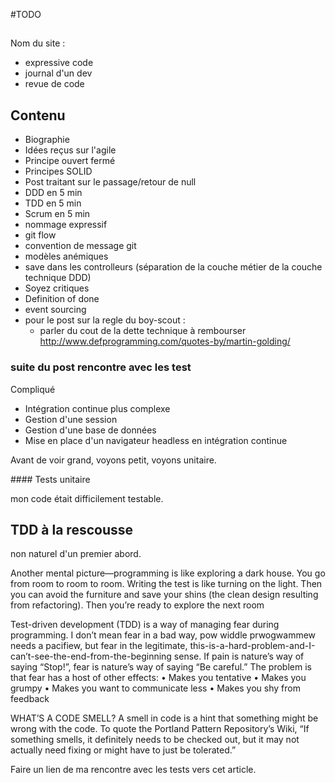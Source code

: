 #TODO

##
Nom du site : 
- expressive code
- journal d'un dev
- revue de code
## Contenu
- Biographie
- Idées reçus sur l'agile
- Principe ouvert fermé
- Principes SOLID
- Post traitant sur le passage/retour de null 
- DDD en 5 min
- TDD en 5 min
- Scrum en 5 min
- nommage expressif
- git flow
- convention de message git
- modèles anémiques
- save dans les controlleurs (séparation de la couche métier de la couche technique DDD)
- Soyez critiques
- Definition of done
- event sourcing
- pour le post sur la regle du boy-scout :
    - parler du cout de la dette technique à rembourser
    http://www.defprogramming.com/quotes-by/martin-golding/

### suite du post rencontre avec les test

Compliqué
- Intégration continue plus complexe
- Gestion d'une session
- Gestion d'une base de données
- Mise en place d'un navigateur headless en intégration continue

Avant de voir grand, voyons petit, voyons unitaire.

#### Tests unitaire

mon code était difficilement testable.

## TDD à la rescousse

non naturel d'un premier abord.


Another mental picture—programming is like exploring a dark house. You go from
room to room to room. Writing the test is like turning on the light. Then you can avoid
the furniture and save your shins (the clean design resulting from refactoring). Then
you’re ready to explore the next room

Test-driven development (TDD) is a way of managing fear during programming. I
don’t mean fear in a bad way, pow widdle prwogwammew needs a pacifiew, but fear
in the legitimate, this-is-a-hard-problem-and-I-can’t-see-the-end-from-the-beginning
sense. If pain is nature’s way of saying “Stop!”, fear is nature’s way of saying “Be
careful.” The problem is that fear has a host of other effects:
• Makes you tentative
• Makes you grumpy
• Makes you want to communicate less
• Makes you shy from feedback



WHAT’S A CODE SMELL? A smell in code is a hint that something might be
wrong with the code. To quote the Portland Pattern Repository’s Wiki, “If
something smells, it definitely needs to be checked out, but it may not actually
need fixing or might have to just be tolerated.”


Faire un lien de ma rencontre avec les tests vers cet article.